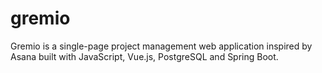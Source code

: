 # gremio
Gremio is a single-page project management web application inspired by Asana built with JavaScript, Vue.js, PostgreSQL and Spring Boot.
